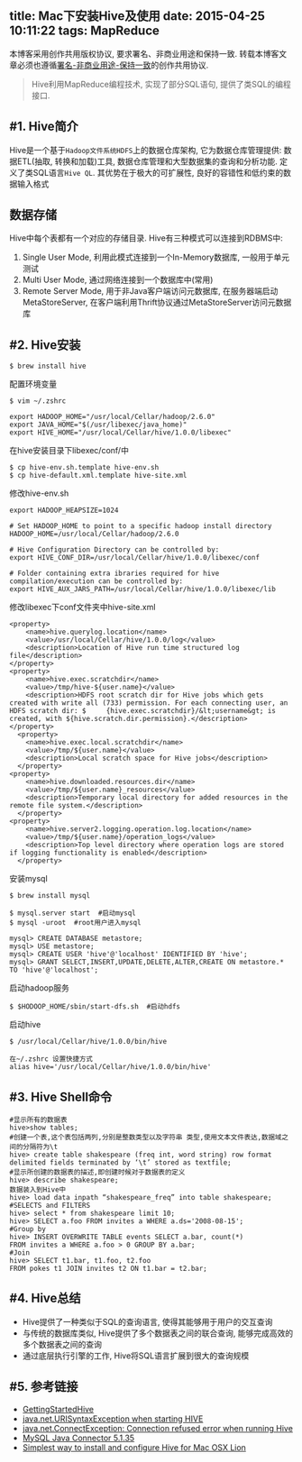 title: Mac下安装Hive及使用
date: 2015-04-25 10:11:22
tags: MapReduce
---

本博客采用创作共用版权协议, 要求署名、非商业用途和保持一致. 转载本博客文章必须也遵循[署名-非商业用途-保持一致](http://creativecommons.org/licenses/by-nc-sa/3.0/deed.zh)的创作共用协议.

> Hive利用MapReduce编程技术, 实现了部分SQL语句, 提供了类SQL的编程接口.

#1. Hive简介
---

Hive是一个基于`Hadoop文件系统HDFS`上的数据仓库架构, 它为数据仓库管理提供: 数据ETL(抽取, 转换和加载)工具, 数据仓库管理和大型数据集的查询和分析功能. 定义了类SQL语言`Hive QL`. 其优势在于极大的可扩展性, 良好的容错性和低约束的数据输入格式

<!--more-->

## 数据存储
Hive中每个表都有一个对应的存储目录.
Hive有三种模式可以连接到RDBMS中:
1. Single User Mode, 利用此模式连接到一个In-Memory数据库, 一般用于单元测试
2. Multi User Mode, 通过网络连接到一个数据库中(常用)
3. Remote Server Mode, 用于非Java客户端访问元数据库, 在服务器端启动MetaStoreServer, 在客户端利用Thrift协议通过MetaStoreServer访问元数据库




#2. Hive安装
---

```
$ brew install hive
```

配置环境变量

```
$ vim ~/.zshrc

export HADOOP_HOME="/usr/local/Cellar/hadoop/2.6.0"
export JAVA_HOME="$(/usr/libexec/java_home)"
export HIVE_HOME="/usr/local/Cellar/hive/1.0.0/libexec"
```

在hive安装目录下libexec/conf/中

```
$ cp hive-env.sh.template hive-env.sh
$ cp hive-default.xml.template hive-site.xml
```

修改hive-env.sh
```
export HADOOP_HEAPSIZE=1024

# Set HADOOP_HOME to point to a specific hadoop install directory
HADOOP_HOME=/usr/local/Cellar/hadoop/2.6.0

# Hive Configuration Directory can be controlled by:
export HIVE_CONF_DIR=/usr/local/Cellar/hive/1.0.0/libexec/conf

# Folder containing extra ibraries required for hive compilation/execution can be controlled by:
export HIVE_AUX_JARS_PATH=/usr/local/Cellar/hive/1.0.0/libexec/lib
```


修改libexec下conf文件夹中hive-site.xml
```
<property>
    <name>hive.querylog.location</name>
    <value>/usr/local/Cellar/hive/1.0.0/log</value>
    <description>Location of Hive run time structured log file</description>
</property>
<property>
    <name>hive.exec.scratchdir</name>
    <value>/tmp/hive-${user.name}</value>
    <description>HDFS root scratch dir for Hive jobs which gets created with write all (733) permission. For each connecting user, an HDFS scratch dir: $     {hive.exec.scratchdir}/&lt;username&gt; is created, with ${hive.scratch.dir.permission}.</description>
</property>
  <property>
    <name>hive.exec.local.scratchdir</name>
    <value>/tmp/${user.name}</value>
    <description>Local scratch space for Hive jobs</description>
  </property>
<property>
    <name>hive.downloaded.resources.dir</name>
    <value>/tmp/${user.name}_resources</value>
    <description>Temporary local directory for added resources in the remote file system.</description>
  </property>
<property>
    <name>hive.server2.logging.operation.log.location</name>
    <value>/tmp/${user.name}/operation_logs</value>
    <description>Top level directory where operation logs are stored if logging functionality is enabled</description>
  </property>
```

安装mysql
```
$ brew install mysql

$ mysql.server start  #启动mysql
$ mysql -uroot  #root用户进入mysql

mysql> CREATE DATABASE metastore;
mysql> USE metastore;
mysql> CREATE USER 'hive'@'localhost' IDENTIFIED BY 'hive';
mysql> GRANT SELECT,INSERT,UPDATE,DELETE,ALTER,CREATE ON metastore.* TO 'hive'@'localhost';
```
 
启动hadoop服务

```
$ $HODOOP_HOME/sbin/start-dfs.sh  #启动hdfs
```

启动hive

```
$ /usr/local/Cellar/hive/1.0.0/bin/hive

在~/.zshrc 设置快捷方式
alias hive='/usr/local/Cellar/hive/1.0.0/bin/hive'
```

#3. Hive Shell命令
---

```
#显示所有的数据表
hive>show tables; 
#创建一个表,这个表包括两列,分别是整数类型以及字符串 类型,使用文本文件表达,数据域之间的分隔符为\t
hive> create table shakespeare (freq int, word string) row format delimited fields terminated by ‘\t’ stored as textfile;
#显示所创建的数据表的描述,即创建时候对于数据表的定义
hive> describe shakespeare;
数据装入到Hive中
hive> load data inpath “shakespeare_freq” into table shakespeare;
#SELECTS and FILTERS
hive> select * from shakespeare limit 10;
hive> SELECT a.foo FROM invites a WHERE a.ds='2008-08-15';
#Group by
hive> INSERT OVERWRITE TABLE events SELECT a.bar, count(*)
FROM invites a WHERE a.foo > 0 GROUP BY a.bar;
#Join
hive> SELECT t1.bar, t1.foo, t2.foo
FROM pokes t1 JOIN invites t2 ON t1.bar = t2.bar;
```

#4. Hive总结
---

- Hive提供了一种类似于SQL的查询语言, 使得其能够用于用户的交互查询
- 与传统的数据库类似, Hive提供了多个数据表之间的联合查询, 能够完成高效的多个数据表之间的查询
- 通过底层执行引擎的工作, Hive将SQL语言扩展到很大的查询规模

#5. 参考链接
---

- [GettingStartedHive](https://cwiki.apache.org/confluence/display/Hive/GettingStarted)
- [java.net.URISyntaxException when starting HIVE](http://stackoverflow.com/questions/27099898/java-net-urisyntaxexception-when-starting-hive)
- [java.net.ConnectException: Connection refused error when running Hive](http://stackoverflow.com/questions/20171455/java-net-connectexception-connection-refused-error-when-running-hive)
- [MySQL Java Connector 5.1.35](http://mvnrepository.com/artifact/mysql/mysql-connector-java/5.1.35)
- [Simplest way to install and configure Hive for Mac OSX Lion](https://noobergeek.wordpress.com/2013/11/09/simplest-way-to-install-and-configure-hive-for-mac-osx-lion/)
